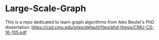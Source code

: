 # Large-Scale-Graph
This is a repo dedicated to learn graph algorithms from Alex Beutel's PhD dissertation: https://csd.cmu.edu/sites/default/files/phd-thesis/CMU-CS-16-105.pdf

